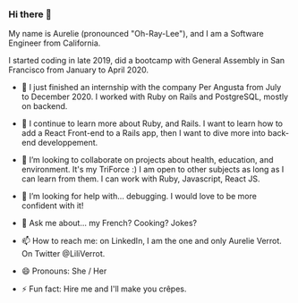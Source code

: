 ### Hi there 👋

My name is Aurelie (pronounced "Oh-Ray-Lee"), and I am a Software Engineer from California.

I started coding in late 2019, did a bootcamp with General Assembly in San Francisco from January to April 2020.

- 🔭  I just finished an internship with the company Per Angusta from July to December 2020. I worked with Ruby on Rails and PostgreSQL, mostly on backend.

- 🌱  I continue to learn more about Ruby, and Rails. I want to learn how to add a React Front-end to a Rails app, then I want to dive more into back-end developpement.

- 👯  I’m looking to collaborate on projects about health, education, and environment. It's my TriForce :) I am open to other subjects as long as I can learn from them. I can work with Ruby, Javascript, React JS.

- 🤔  I’m looking for help with... debugging. I would love to be more confident with it!

- 💬  Ask me about... my French? Cooking? Jokes?

- 📫  How to reach me: on LinkedIn, I am the one and only Aurelie Verrot. On Twitter @LiliVerrot.

- 😄  Pronouns: She / Her

- ⚡  Fun fact: Hire me and I'll make you crêpes.
